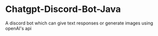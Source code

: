 # Chatgpt-Discord-Bot-Java
A discord bot which can give text responses or generate images using openAI's api

